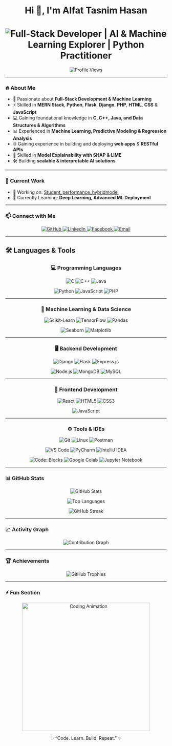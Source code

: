 <h1 align="center">Hi 👋, I'm Alfat Tasnim Hasan</h1>

<h1 align="center">
  <img
    src="https://readme-typing-svg.herokuapp.com?size=35&duration=4000&color=00F7FF&center=true&vCenter=true&width=600&lines=Full+-+Stack+Developer;AI+%26+Machine+Learning+Explorer;Python+Practitioner"
    alt="Full-Stack Developer | AI & Machine Learning Explorer | Python Practitioner"
  />
</h1>

<p align="center">
  <img src="https://komarev.com/ghpvc/?username=alfat393cse&label=Profile%20Views&color=0e75b6&style=flat" alt="Profile Views"/>
</p>

---

### 🔥 About Me
- 🚀 Passionate about **Full-Stack Development & Machine Learning**
- ⚡ Skilled in **MERN Stack**, **Python**, **Flask**, **Django**, **PHP**, **HTML**, **CSS** & **JavaScript**
- 💻 Gaining foundational knowledge in **C, C++, Java, and Data Structures & Algorithms**
- 📊 Experienced in **Machine Learning, Predictive Modeling & Regression Analysis**
- 🌐 Gaining experience in building and deploying **web apps** & **RESTful APIs**
- 🔎 Skilled in **Model Explainability with SHAP & LIME**
- 🛠️ Building **scalable & interpretable AI solutions**


---

### 📌 Current Work
- 🔭 Working on: [Student_performance_hybridmodel](https://github.com/Alfat393CSE/Student_performance_hybridmodel)  
- 🌱 Currently Learning: **Deep Learning, Advanced ML Deployment**

---

### 📫 Connect with Me
<p align="center">
  <a href="https://github.com/Alfat393CSE" target="_blank">
    <img src="https://img.shields.io/badge/GitHub-181717?style=for-the-badge&logo=github&logoColor=white&labelColor=333333&logoWidth=20&animation=glow" alt="GitHub"/>
  </a>
  <a href="https://www.linkedin.com/in/alfat-tasnim-hasan-a7384b271/" target="_blank">
    <img src="https://img.shields.io/badge/LinkedIn-0077B5?style=for-the-badge&logo=linkedin&logoColor=white&labelColor=005582&logoWidth=20&animation=glow" alt="LinkedIn"/>
  </a>
  <a href="https://www.facebook.com/athassantasneem/" target="_blank">
    <img src="https://img.shields.io/badge/Facebook-1877F2?style=for-the-badge&logo=facebook&logoColor=white&labelColor=0F5BB5&logoWidth=20&animation=glow" alt="Facebook"/>
  </a>
  <a href="mailto:alfattasnimhasan@gmail.com" target="_blank">
    <img src="https://img.shields.io/badge/Email-D14836?style=for-the-badge&logo=gmail&logoColor=white&labelColor=B33028&logoWidth=20&animation=glow" alt="Email"/>
  </a>
</p>

---

## 🛠️ Languages & Tools  

<div align="center">

### 💻 Programming Languages
<p>
  <img src="https://img.shields.io/badge/C-00599C?style=for-the-badge&logo=c&logoColor=white&labelColor=0a3d62&logoWidth=20" title="C"/>
  <img src="https://img.shields.io/badge/C++-00599C?style=for-the-badge&logo=cplusplus&logoColor=white&labelColor=0a3d62&logoWidth=20" title="C++"/>
  <img src="https://img.shields.io/badge/Java-007396?style=for-the-badge&logo=java&logoColor=white&labelColor=0a3d62&logoWidth=20" title="Java"/>
</p>
<p>
  <img src="https://img.shields.io/badge/Python-3776AB?style=for-the-badge&logo=python&logoColor=white&labelColor=0a3d62&logoWidth=20" title="Python"/>
  <img src="https://img.shields.io/badge/JavaScript-F7DF1E?style=for-the-badge&logo=javascript&logoColor=black&labelColor=ffd32a&logoWidth=20" title="JavaScript"/>
  <img src="https://img.shields.io/badge/PHP-777BB4?style=for-the-badge&logo=php&logoColor=white&labelColor=4b306a&logoWidth=20" title="PHP"/>
</p>

---

### 🤖 Machine Learning & Data Science
<p>
  <img src="https://img.shields.io/badge/Scikit--Learn-F7931E?style=for-the-badge&logo=scikitlearn&logoColor=white&labelColor=ff8800&logoWidth=20" title="Scikit-Learn"/>
  <img src="https://img.shields.io/badge/TensorFlow-FF6F00?style=for-the-badge&logo=tensorflow&logoColor=white&labelColor=ff8800&logoWidth=20" title="TensorFlow"/>
  <img src="https://img.shields.io/badge/Pandas-150458?style=for-the-badge&logo=pandas&logoColor=white&labelColor=150458&logoWidth=20" title="Pandas"/>
</p>
<p>
  <img src="https://img.shields.io/badge/Seaborn-0099CC?style=for-the-badge&logoColor=white&labelColor=0099CC&logoWidth=20" title="Seaborn"/>
  <img src="https://img.shields.io/badge/Matplotlib-11557C?style=for-the-badge&logo=plotly&logoColor=white&labelColor=11557C&logoWidth=20" title="Matplotlib"/>
</p>

---

### 🖥️ Backend Development
<p>
  <img src="https://img.shields.io/badge/Django-092E20?style=for-the-badge&logo=django&logoColor=white&labelColor=092E20&logoWidth=20" title="Django"/>
  <img src="https://img.shields.io/badge/Flask-000000?style=for-the-badge&logo=flask&logoColor=white&labelColor=1c1c1c&logoWidth=20" title="Flask"/>
  <img src="https://img.shields.io/badge/Express.js-000000?style=for-the-badge&logo=express&logoColor=white&labelColor=1c1c1c&logoWidth=20" title="Express.js"/>
</p>
<p>
  <img src="https://img.shields.io/badge/Node.js-43853D?style=for-the-badge&logo=node.js&logoColor=white&labelColor=2f6f28&logoWidth=20" title="Node.js"/>
  <img src="https://img.shields.io/badge/MongoDB-4EA94B?style=for-the-badge&logo=mongodb&logoColor=white&labelColor=2f7f32&logoWidth=20" title="MongoDB"/>
  <img src="https://img.shields.io/badge/MySQL-4479A1?style=for-the-badge&logo=mysql&logoColor=white&labelColor=2a5c7a&logoWidth=20" title="MySQL"/>
</p>

---

### 🎨 Frontend Development
<p>
  <img src="https://img.shields.io/badge/React-20232A?style=for-the-badge&logo=react&logoColor=61DAFB&labelColor=333333&logoWidth=20" title="React"/>
  <img src="https://img.shields.io/badge/HTML5-E34F26?style=for-the-badge&logo=html5&logoColor=white&labelColor=E34F26&logoWidth=20" title="HTML5"/>
  <img src="https://img.shields.io/badge/CSS3-1572B6?style=for-the-badge&logo=css3&logoColor=white&labelColor=1572B6&logoWidth=20" title="CSS3"/>
</p>
<p>
  <img src="https://img.shields.io/badge/JavaScript-F7DF1E?style=for-the-badge&logo=javascript&logoColor=black&labelColor=ffd32a&logoWidth=20" title="JavaScript"/>
</p>

---

### ⚙️ Tools & IDEs
<p>
  <img src="https://img.shields.io/badge/Git-F05032?style=for-the-badge&logo=git&logoColor=white&labelColor=F05032&logoWidth=20" title="Git"/>
  <img src="https://img.shields.io/badge/Linux-FCC624?style=for-the-badge&logo=linux&logoColor=black&labelColor=FCC624&logoWidth=20" title="Linux"/>
  <img src="https://img.shields.io/badge/Postman-FF6C37?style=for-the-badge&logo=postman&logoColor=white&labelColor=FF6C37&logoWidth=20" title="Postman"/>
</p>
<p>
  <img src="https://img.shields.io/badge/VS%20Code-0078d7?style=for-the-badge&logo=visual-studio-code&logoColor=white&labelColor=0078d7&logoWidth=20" title="VS Code"/>
  <img src="https://img.shields.io/badge/PyCharm-000000?style=for-the-badge&logo=pycharm&logoColor=white&labelColor=1c1c1c&logoWidth=20" title="PyCharm"/>
  <img src="https://img.shields.io/badge/IntelliJ%20IDEA%20Community-000000?style=for-the-badge&logo=intellij-idea&logoColor=white&labelColor=1c1c1c&logoWidth=20" title="IntelliJ IDEA"/>
</p>
<p>
  <img src="https://img.shields.io/badge/Code::Blocks-000000?style=for-the-badge&logo=codeblocks&logoColor=white&labelColor=1c1c1c&logoWidth=20" title="Code::Blocks"/>
  <img src="https://img.shields.io/badge/Google%20Colab-F9AB00?style=for-the-badge&logo=googlecolab&logoColor=white&labelColor=F9AB00&logoWidth=20" title="Google Colab"/>
  <img src="https://img.shields.io/badge/Jupyter-F37626?style=for-the-badge&logo=jupyter&logoColor=white&labelColor=F37626&logoWidth=20" title="Jupyter Notebook"/>
</p>

</div>

---

### 📊 GitHub Stats
<p align="center">
  <img src="https://github-readme-stats.vercel.app/api?username=alfat393cse&show_icons=true&locale=en&theme=tokyonight" alt="GitHub Stats" />
</p>

<p align="center">
  <img src="https://github-readme-stats.vercel.app/api/top-langs?username=alfat393cse&show_icons=true&locale=en&layout=compact&theme=tokyonight" alt="Top Languages"/>
</p>

<p align="center">
  <img src="https://github-readme-streak-stats.herokuapp.com/?user=alfat393cse&theme=tokyonight" alt="GitHub Streak"/>
</p>

---

### 📈 Activity Graph  
<p align="center">
  <img src="https://github-readme-activity-graph.vercel.app/graph?username=alfat393cse&theme=react-dark&hide_border=true&area=true" alt="Contribution Graph"/>
</p>

---

### 🏆 Achievements
<p align="center">
  <img src="https://github-profile-trophy.vercel.app/?username=alfat393cse&theme=tokyonight&no-frame=true&margin-w=15&margin-h=15" alt="GitHub Trophies"/>
</p>

---

### ⚡ Fun Section  
<p align="center">
  <img src="https://media.giphy.com/media/ZVik7pBtu9dNS/giphy.gif" width="400" alt="Coding Animation"/>
</p>
<p align="center">✨ “Code. Learn. Build. Repeat.” ✨</p>


